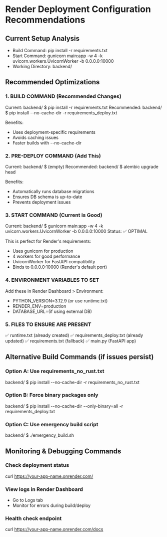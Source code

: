 # Render Deployment Configuration Recommendations

## Current Setup Analysis
- Build Command: pip install -r requirements.txt
- Start Command: gunicorn main:app -w 4 -k uvicorn.workers.UvicornWorker -b 0.0.0.0:10000
- Working Directory: backend/

## Recommended Optimizations

### 1. BUILD COMMAND (Recommended Changes)
Current: backend/ $ pip install -r requirements.txt
Recommended: backend/ $ pip install --no-cache-dir -r requirements_deploy.txt

Benefits:
- Uses deployment-specific requirements
- Avoids caching issues
- Faster builds with --no-cache-dir

### 2. PRE-DEPLOY COMMAND (Add This)
Current: backend/ $ (empty)
Recommended: backend/ $ alembic upgrade head

Benefits:
- Automatically runs database migrations
- Ensures DB schema is up-to-date
- Prevents deployment issues

### 3. START COMMAND (Current is Good)
Current: backend/ $ gunicorn main:app -w 4 -k uvicorn.workers.UvicornWorker -b 0.0.0.0:10000
Status: ✅ OPTIMAL

This is perfect for Render's requirements:
- Uses gunicorn for production
- 4 workers for good performance
- UvicornWorker for FastAPI compatibility
- Binds to 0.0.0.0:10000 (Render's default port)

### 4. ENVIRONMENT VARIABLES TO SET
Add these in Render Dashboard > Environment:
- PYTHON_VERSION=3.12.9 (or use runtime.txt)
- RENDER_ENV=production
- DATABASE_URL=(if using external DB)

### 5. FILES TO ENSURE ARE PRESENT
✅ runtime.txt (already created)
✅ requirements_deploy.txt (already updated)
✅ requirements.txt (fallback)
✅ main.py (FastAPI app)

## Alternative Build Commands (if issues persist)

### Option A: Use requirements_no_rust.txt
backend/ $ pip install --no-cache-dir -r requirements_no_rust.txt

### Option B: Force binary packages only
backend/ $ pip install --no-cache-dir --only-binary=all -r requirements_deploy.txt

### Option C: Use emergency build script
backend/ $ ./emergency_build.sh

## Monitoring & Debugging Commands

### Check deployment status
curl https://your-app-name.onrender.com/

### View logs in Render Dashboard
- Go to Logs tab
- Monitor for errors during build/deploy

### Health check endpoint
curl https://your-app-name.onrender.com/docs
